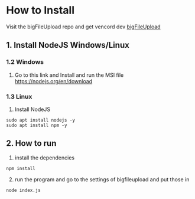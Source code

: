 # How to Install

Visit the bigFileUpload repo and get vencord dev [bigFileUpload](https://github.com/ScattrdBlade/bigFileUpload)

## 1. Install NodeJS Windows/Linux

### 1.2 Windows

1. Go to this link and Install and run the MSI file https://nodejs.org/en/download

### 1.3 Linux
1. Install NodeJS
```console
sudo apt install nodejs -y
sudo apt install npm -y
```

## 2. How to run

1. install the dependencies
```console
npm install
```

2. run the program and go to the settings of bigfileupload and put those in
```console
node index.js
```
